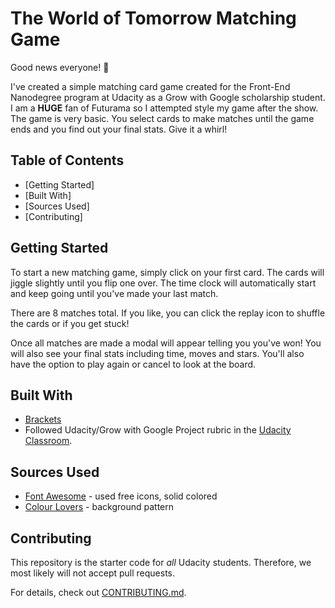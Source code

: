 # The World of Tomorrow Matching Game

Good news everyone! :rocket: 

I've created a simple matching card game created for the Front-End Nanodegree program at Udacity as a Grow with Google scholarship student. I am a **HUGE** fan of Futurama so I attempted style my game after the show. The game is very basic.  You select cards to make matches until the game ends and you find out your final stats. Give it a whirl!

## Table of Contents

* [Getting Started]
* [Built With]
* [Sources Used]
* [Contributing]

## Getting Started

To start a new matching game, simply click on your first card. The cards will jiggle slightly until you flip one over. The time clock will automatically start and keep going until you've made your last match. 

There are 8 matches total. If you like, you can click the replay icon to shuffle the cards or if you get stuck! 

Once all matches are made a modal will appear telling you you've won! You will also see your final stats including time, moves and stars. You'll also have the option to play again or cancel to look at the board. 

## Built With
  * [Brackets](http://brackets.io/)
  * Followed Udacity/Grow with Google Project rubric in the [Udacity Classroom](https://classroom.udacity.com/me).
  
## Sources Used
  * [Font Awesome](https://fontawesome.com/) - used free icons, solid colored
  * [Colour Lovers](http://www.colourlovers.com/pattern/4119960/Escape_from_PlanetX!) - background pattern

## Contributing

This repository is the starter code for _all_ Udacity students. Therefore, we most likely will not accept pull requests.

For details, check out [CONTRIBUTING.md](CONTRIBUTING.md).
